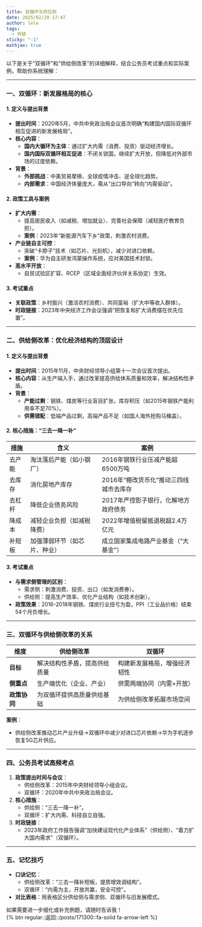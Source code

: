 ```yaml
---
title: 双循环与供应侧
date: 2025/02/20 17:47
author: lele
tags:
  - 外链
sticky: "-1"
mathjax: true
---
```

以下是关于“双循环”和“供给侧改革”的详细解释，结合公务员考试重点和实际案例，帮助你系统理解：

---

### **一、双循环：新发展格局的核心**
#### **1. 定义与提出背景**
- **提出时间**：2020年5月，中共中央政治局会议首次明确“构建国内国际双循环相互促进的新发展格局”。  
- **核心内容**：  
  - **国内大循环为主体**：通过扩大内需（消费、投资）驱动经济增长。  
  - **国内国际双循环相互促进**：不闭关锁国，继续扩大开放，但降低对外部市场的过度依赖。  
- **背景**：  
  - **外部挑战**：中美贸易摩擦、全球疫情冲击、逆全球化趋势。  
  - **内部需求**：中国经济体量庞大，需从“出口导向”转向“内需驱动”。  

#### **2. 政策工具与案例**
- **扩大内需**：  
  - 提高居民收入（如减税、增加就业）、完善社会保障（减轻医疗教育负担）。  
  - **案例**：2023年“新能源汽车下乡”政策，刺激农村消费。  
- **产业链自主可控**：  
  - 突破“卡脖子”技术（如芯片、光刻机），减少对进口依赖。  
  - **案例**：华为自主研发鸿蒙操作系统，应对美国技术封锁。  
- **高水平开放**：  
  - 自贸试验区扩容、RCEP（区域全面经济伙伴关系协定）生效。  

#### **3. 考试重点**
- **关联政策**：乡村振兴（激活农村消费）、共同富裕（扩大中等收入群体）。  
- **时政链接**：2023年中央经济工作会议强调“把恢复和扩大消费摆在优先位置”。

---

### **二、供给侧改革：优化经济结构的顶层设计**
#### **1. 定义与提出背景**
- **提出时间**：2015年11月，中央财经领导小组第十一次会议首次提出。  
- **核心内容**：从生产端入手，通过改革提高供给体系质量和效率，解决结构性矛盾。  
- **背景**：  
  - **产能过剩**：钢铁、煤炭等行业盲目扩张，库存积压（如2015年钢铁产能利用率不足70%）。  
  - **供需错配**：低端产品过剩，高端产品不足（如国人海外抢购马桶盖）。  

#### **2. 核心措施：“三去一降一补”**
| **措施** | **含义**                     | **案例**                                  |
|----------|------------------------------|------------------------------------------|
| 去产能   | 淘汰落后产能（如小钢厂）       | 2016年钢铁行业压减产能超6500万吨          |
| 去库存   | 消化房地产库存                 | 2016年“棚改货币化”推动三四线城市去库存     |
| 去杠杆   | 降低企业债务风险               | 2017年严控影子银行，化解地方政府债务       |
| 降成本   | 减轻企业负担（如减税降费）     | 2022年增值税留抵退税超2.4万亿元            |
| 补短板   | 加强薄弱环节（如芯片、种业）   | 成立国家集成电路产业基金（“大基金”）       |

#### **3. 考试重点**
- **与需求侧管理的区别**：  
  - 需求侧：刺激消费、投资、出口（如发消费券）。  
  - 供给侧：提高生产效率、优化产业结构（如技术创新）。  
- **政策效果**：2016-2018年钢铁、煤炭行业扭亏为盈，PPI（工业品价格）结束54个月负增长。

---

### **三、双循环与供给侧改革的关系**
| **维度**       | **供给侧改革**                | **双循环**                      |
|----------------|-------------------------------|---------------------------------|
| **目标**       | 解决结构性矛盾，提高供给质量    | 构建新发展格局，增强经济韧性      |
| **侧重点**     | 生产端优化（企业、产业）        | 供需两端协同（内需+开放）         |
| **政策协同**   | 为双循环提供高质量供给基础      | 为供给侧改革拓展市场空间          |

**案例**：  
- 供给侧改革推动芯片产业升级→双循环中减少对进口芯片依赖→华为手机逐步恢复5G芯片供应。

---

### **四、公务员考试高频考点**
1. **政策提出时间与会议**：  
   - 供给侧改革：2015年中央财经领导小组会议。  
   - 双循环：2020年中共中央政治局会议。  
2. **核心措施**：  
   - 供给侧：“三去一降一补”。  
   - 双循环：扩大内需、科技自立自强。  
3. **时政链接**：  
   - 2023年政府工作报告强调“加快建设现代化产业体系”（供给侧）、“着力扩大国内需求”（双循环）。

---

### **五、记忆技巧**
- **口诀记忆**：  
  - 供给侧改革：“三去一降补短板，提质增效调结构”。  
  - 双循环：“内需为主，开放共赢，安全可控”。  
- **对比表格**：用表格区分供给侧与需求侧、双循环与旧发展模式。

如果需要进一步细化或补充例题，请随时告诉我！<br>
{% btn regular::返回::/posts/171300::fa-solid fa-arrow-left %}
